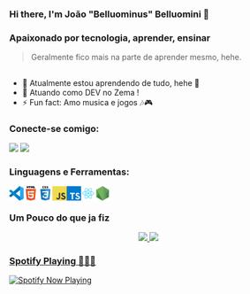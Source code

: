 ### Hi there, I'm João "Belluominus" Belluomini  👋
### Apaixonado por tecnologia,  aprender, ensinar 
> Geralmente fico mais na parte de aprender mesmo, hehe.
##

- 🌱 Atualmente estou aprendendo de tudo, hehe 🤣
- 🏢 Atuando como DEV no Zema !
- ⚡ Fun fact: Amo musica e jogos 🎶🎮

### Conecte-se comigo:

<div>
  <a href="https://www.instagram.com/bellumoni/" target="_blank"><img src="https://img.shields.io/badge/-Instagram-%23E4405F?style=for-the-badge&logo=instagram&logoColor=white" target="_blank"></a>
  <a href="https://www.linkedin.com/in/joao-belluomini/" target="_blank"><img src="https://img.shields.io/badge/-LinkedIn-%230077B5?style=for-the-badge&logo=linkedin&logoColor=white" target="_blank"></a> 
</div>



### Linguagens e Ferramentas:

<img align="left" alt="Visual Studio Code" width="26px" src="https://raw.githubusercontent.com/github/explore/80688e429a7d4ef2fca1e82350fe8e3517d3494d/topics/visual-studio-code/visual-studio-code.png" />
<img align="left" alt="HTML5" width="26px" src="https://raw.githubusercontent.com/github/explore/80688e429a7d4ef2fca1e82350fe8e3517d3494d/topics/html/html.png" />
<img align="left" alt="CSS3" width="26px" src="https://raw.githubusercontent.com/github/explore/80688e429a7d4ef2fca1e82350fe8e3517d3494d/topics/css/css.png" />
<img align="left" alt="JavaScript" width="26px" src="https://raw.githubusercontent.com/github/explore/80688e429a7d4ef2fca1e82350fe8e3517d3494d/topics/javascript/javascript.png" />
<img align="left" alt="JavaScript" width="26px" src="https://raw.githubusercontent.com/github/explore/80688e429a7d4ef2fca1e82350fe8e3517d3494d/topics/typescript/typescript.png" />
<img align="left" alt="React" width="26px" src="https://raw.githubusercontent.com/github/explore/80688e429a7d4ef2fca1e82350fe8e3517d3494d/topics/react/react.png" />
<img align="left" alt="Node.js" width="26px" src="https://raw.githubusercontent.com/github/explore/80688e429a7d4ef2fca1e82350fe8e3517d3494d/topics/nodejs/nodejs.png" />

<br />

##

### Um Pouco do que ja fiz

<div align="center">
  <a href="https://github.com/Belluominus">
  <img height="160em" src="https://github-readme-stats.vercel.app/api?username=Belluominus&show_icons=true&theme=synthwave&hide=issues"/>
  <img height="160em" src="https://github-readme-stats.vercel.app/api/top-langs/?username=Belluominus&layout=compact&theme=synthwave"/>
</div>


### Spotify Playing 🎸🎵🎶

[<img src="https://spotify-now-playing-red.vercel.app/api/spotify-playing" alt="Spotify Now Playing" width="350" />](https://open.spotify.com/user/belluominus?si=f6f32706fd6d4f48)
